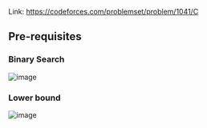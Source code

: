 Link: https://codeforces.com/problemset/problem/1041/C
## Pre-requisites
### Binary Search
![image](https://github.com/mgalang229/Codeforces-1041C-Coffee-Break/assets/51401355/b40f5eb2-4699-43e6-91d3-3e2c1412d248)
### Lower bound
![image](https://github.com/mgalang229/Codeforces-1041C-Coffee-Break/assets/51401355/8269556c-40c4-4e9c-be0e-b0882480a269)
